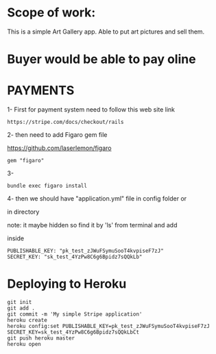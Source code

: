# Scope of work:

This is a simple Art Gallery app. Able to put art pictures and sell them.

# Buyer would be able to pay oline

# PAYMENTS

1- First for payment system need to follow this web site link

```
https://stripe.com/docs/checkout/rails

```
2- then need to add Figaro gem file

https://github.com/laserlemon/figaro

```
gem "figaro"

```
3-

```
bundle exec figaro install

```

4- then we should have "application.yml" file in config folder or

in directory

note: it maybe hidden so find it by 'ls' from terminal and add

inside

```
PUBLISHABLE_KEY: "pk_test_zJWuFSymuSooT4kvpiseF7zJ"
SECRET_KEY: "sk_test_4YzPw8C6g6Bpidz7sQQkLb"

```

# Deploying to Heroku

```
git init
git add .
git commit -m 'My simple Stripe application'
heroku create
heroku config:set PUBLISHABLE_KEY=pk_test_zJWuFSymuSooT4kvpiseF7zJ SECRET_KEY=sk_test_4YzPw8C6g6Bpidz7sQQkLbCt
git push heroku master
heroku open

```
